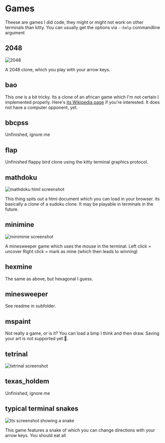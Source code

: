 # Games

Theese are games I did code, they might or might not work on other terminals than kitty.
You can usually get the options via `--help` commandline argument

## 2048
![2048](2048.png)

A 2048 clone, which you play with your arrow keys.

## bao
This one is a bit tricky.
Its a clone of an african game which I'm not certain I implemented properly.
Here's [its Wikipedia page](https://en.wikipedia.org/wiki/Bao_(game)) if you're interested.
It does not have a computer opponent, yet.

## bbcpss
Unfinished, ignore me

## flap
Unfinished flappy bird clone using the kitty terminal graphics protocol.

## mathdoku
![mathdoku html screenshot](mathdoku.rb.html.png)

This thing spits out a html document which you can load in your browser.
its basically a clone of a sudoku clone.
It may be playable in terminals in the future.

## minimine
![miniminie screenshot](minimine.png)

A minesweeper game which uses the mouse in the terminal.
Left click = uncover
Right click = mark as mine (which then leads to winning)

## hexmine
The same as above, but hexagonal I guess.

## minesweeper
See readme in subfolder.

## mspaint
Not really a game, or is it?
You can load a bmp I think and then draw.
Saving your art is not supported yet 🤷.

## tetrinal
![tetrinal screenshot](tetrinal.png)

## texas_holdem
Unfinished, ignore me

## typical terminal snakes
![tts screenshot showing a snake](typical_terminal_snakes.png)

This game features a snake of which you can change directions with your arrow keys.
You should eat all
